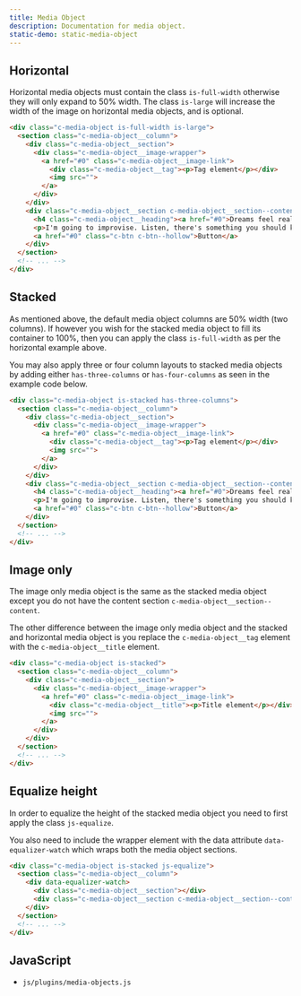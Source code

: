 ```yaml
---
title: Media Object
description: Documentation for media object.
static-demo: static-media-object
---
```


## Horizontal

Horizontal media objects must contain the class `is-full-width` otherwise they will only expand to 50% width. The class `is-large` will increase the width of the image on horizontal media objects, and is optional.

```html
<div class="c-media-object is-full-width is-large">
  <section class="c-media-object__column">
    <div class="c-media-object__section">
      <div class="c-media-object__image-wrapper">
        <a href="#0" class="c-media-object__image-link">
          <div class="c-media-object__tag"><p>Tag element</p></div>
          <img src="">
        </a>
      </div>
    </div>
    <div class="c-media-object__section c-media-object__section--content">
      <h4 class="c-media-object__heading"><a href="#0">Dreams feel real while we're in them</a></h4>
      <p>I'm going to improvise. Listen, there's something you should know about me... about inception. An idea is like a virus.</p>
      <a href="#0" class="c-btn c-btn--hollow">Button</a>
    </div>
  </section>
  <!-- ... -->
</div>
```

## Stacked

As mentioned above, the default media object columns are 50% width (two columns). If however you wish for the stacked media object to fill its container to 100%, then you can apply the class `is-full-width` as per the horizontal example above.

You may also apply three or four column layouts to stacked media objects by adding either `has-three-columns` or `has-four-columns` as seen in the example code below.

```html
<div class="c-media-object is-stacked has-three-columns">
  <section class="c-media-object__column">
    <div class="c-media-object__section">
      <div class="c-media-object__image-wrapper">
        <a href="#0" class="c-media-object__image-link">
          <div class="c-media-object__tag"><p>Tag element</p></div>
          <img src="">
        </a>
      </div>
    </div>
    <div class="c-media-object__section c-media-object__section--content">
      <h4 class="c-media-object__heading"><a href="#0">Dreams feel real while we're in them</a></h4>
      <p>I'm going to improvise. Listen, there's something you should know about me... about inception. An idea is like a virus.</p>
      <a href="#0" class="c-btn c-btn--hollow">Button</a>
    </div>
  </section>
  <!-- ... -->
</div>
```

## Image only

The image only media object is the same as the stacked media object except you do not have the content section `c-media-object__section--content`.

The other difference between the image only media object and the stacked and horizontal media object is you replace the  `c-media-object__tag` element with the `c-media-object__title` element.

```html
<div class="c-media-object is-stacked">
  <section class="c-media-object__column">
    <div class="c-media-object__section">
      <div class="c-media-object__image-wrapper">
        <a href="#0" class="c-media-object__image-link">
          <div class="c-media-object__title"><p>Title element</p></div>
          <img src="">
        </a>
      </div>
    </div>
  </section>
  <!-- ... -->
</div>
```

## Equalize height

In order to equalize the height of the stacked media object you need to first apply the class `js-equalize`.

You also need to include the wrapper element with the data attribute `data-equalizer-watch` which wraps both the media object sections.

```html
<div class="c-media-object is-stacked js-equalize">
  <section class="c-media-object__column">
    <div data-equalizer-watch>
      <div class="c-media-object__section"></div>
      <div class="c-media-object__section c-media-object__section--content"></div>
    </div>
  </section>
  <!-- ... -->
</div>
```

## JavaScript

- `js/plugins/media-objects.js`
